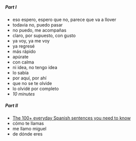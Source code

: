 
##### Part I

- eso espero, espero que no, parece que va a llover
- todavia no, puedo pasar
- no puedo, me acompañas
- claro, por supuesto, con gusto
- ya voy, ya me voy
- ya regresé
- más rápido
- apúrate
- con calma
- ni idea, no tengo idea
- lo sabía
- por aquí, por ahí
- que no se te olvide
- lo olvidé por completo
- *10 minutes*

##### Part II

- [The 100+ everyday Spanish sentences you need to know](https://www.youtube.com/watch?v=6_5FnCLLYoA)
- cómo te llamas
- me llamo miguel
- de dónde eres

